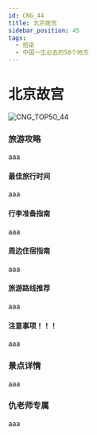 ```yaml
---
id: CNG_44
title: 北京故宫
sidebar_position: 45
tags:
  - 拾柒
  - 中国一生必去的50个地方
---
```


# 北京故宫

![CNG\_TOP50\_44](https://github.com/AzraelQAQ/my-docusaurus-site/blob/master/img/love/CNG\_TOP50/44.png)

### 旅游攻略

aaa

#### 最佳旅行时间

aaa

#### 行李准备指南

aaa

#### 周边住宿指南

aaa

#### 旅游路线推荐

aaa

#### 注意事项！！！

aaa

### 景点详情

aaa

### 仇老师专属

aaa
